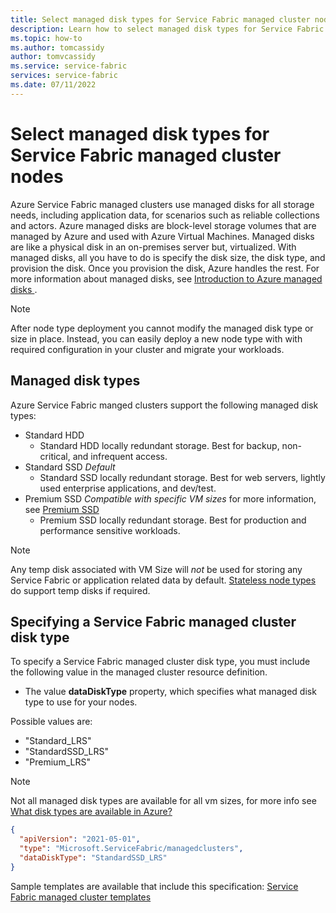 ```yaml
---
title: Select managed disk types for Service Fabric managed cluster nodes
description: Learn how to select managed disk types for Service Fabric managed cluster nodes and configure in an ARM template.
ms.topic: how-to
ms.author: tomcassidy
author: tomvcassidy
ms.service: service-fabric
services: service-fabric
ms.date: 07/11/2022
---
```


# Select managed disk types for Service Fabric managed cluster nodes

Azure Service Fabric managed clusters use managed disks for all storage needs, including application data, for scenarios such as reliable collections and actors. Azure managed disks are block-level storage volumes that are managed by Azure and used with Azure Virtual Machines. Managed disks are like a physical disk in an on-premises server but, virtualized. With managed disks, all you have to do is specify the disk size, the disk type, and provision the disk. Once you provision the disk, Azure handles the rest. For more information about managed disks, see [Introduction to Azure managed disks
](../virtual-machines/managed-disks-overview.md).

>[!NOTE] 
> After node type deployment you cannot modify the managed disk type or size in place. Instead, you can easily deploy a new node type with with required configuration in your cluster and migrate your workloads. 

## Managed disk types

Azure Service Fabric manged clusters support the following managed disk types:
* Standard HDD
    * Standard HDD locally redundant storage. Best for backup, non-critical, and infrequent access. 
* Standard SSD *Default*
    * Standard SSD locally redundant storage. Best for web servers, lightly used enterprise applications, and dev/test.
* Premium SSD *Compatible with specific VM sizes* for more information, see [Premium SSD](../virtual-machines/disks-types.md#premium-ssds)
    * Premium SSD locally redundant storage. Best for production and performance sensitive workloads.

>[!NOTE]
> Any temp disk associated with VM Size will *not* be used for storing any Service Fabric or application related data by default. [Stateless node types](how-to-managed-cluster-stateless-node-type.md) do support temp disks if required.

## Specifying a Service Fabric managed cluster disk type

To specify a Service Fabric managed cluster disk type, you must include the following value in the managed cluster resource definition.  

* The value **dataDiskType** property, which specifies what managed disk type to use for your nodes.

Possible values are:
* "Standard_LRS"
* "StandardSSD_LRS"
* "Premium_LRS"

>[!NOTE]
> Not all managed disk types are available for all vm sizes, for more info see [What disk types are available in Azure?](../virtual-machines/disks-types.md)

```json
{
  "apiVersion": "2021-05-01",
  "type": "Microsoft.ServiceFabric/managedclusters",
  "dataDiskType": "StandardSSD_LRS"
}
```

Sample templates are available that include this specification: [Service Fabric managed cluster templates](https://github.com/Azure-Samples/service-fabric-cluster-templates)
